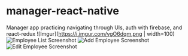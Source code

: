 # manager-react-native
Manager app practicing navigating through UIs, auth with firebase, and react-redux
![Imgur](https://i.imgur.com/vgO6dqm.png | width=100)
![Employee List Screenshot]([Imgur](https://i.imgur.com/PPje7i5.png))
![Add Employee Screenshot]([Imgur](https://i.imgur.com/ejpXSj6.png))
![Edit Employee Screenshot]([Imgur](https://i.imgur.com/p8MYmeJ.png))
